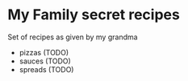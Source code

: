 # My Family secret recipes

Set of recipes as given by my grandma

* pizzas (TODO)
* sauces (TODO)
* spreads (TODO)